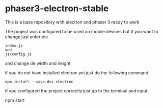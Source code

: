 # phaser3-electron-stable
This is a base repository with electron and phaser 3 ready to work

The project was configured to be used on mobile devices but if you want to change just enter on:
```
index.js
and
js/config.js
```
and change de width and height

if you do not have installed electron yet just do the following command

```
npm install --save-dev electron
```

if you configured the project correctly just go to the terminal and input

npm start
